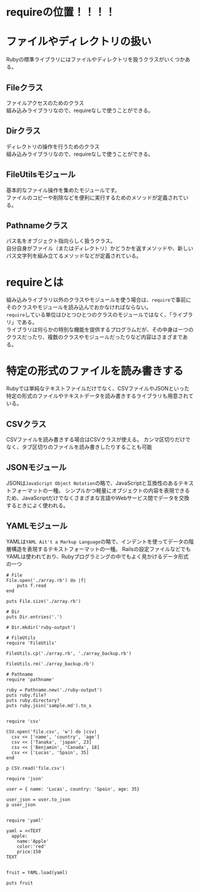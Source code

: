 # requireの位置！！！！

# ファイルやディレクトリの扱い
Rubyの標準ライブラリにはファイルやディレクトリを扱うクラスがいくつかある。

## Fileクラス
ファイルアクセスのためのクラス<br>
組み込みライブラリなので、requireなしで使うことができる。

## Dirクラス
ディレクトリの操作を行うためのクラス<br>
組み込みライブラリなので、requireなしで使うことができる。

## FileUtilsモジュール
基本的なファイル操作を集めたモジュールです。<br>
ファイルのコピーや削除などを便利に実行するためのメソッドが定義されている。

## Pathnameクラス
パス名をオブジェクト指向らしく扱うクラス。<br>
自分自身がファイル（またはディレクトリ）かどうかを返すメソッドや、新しいパス文字列を組み立てるメソッドなどが定義されている。

# requireとは
組み込みライブラリ以外のクラスやモジュールを使う場合は、`require`で事前にそのクラスやモジュールを読み込んでおかなければならない。<br>
`require`している単位はひとつひとつのクラスのモジュールではなく、「ライブラリ」である。<br>
ライブラリは何らかの特別な機能を提供するプログラムだが、その中身は一つのクラスだったり、複数のクラスやモジュールだったりなど内容はさまざまである。

# 特定の形式のファイルを読み書きする
Rubyでは単純なテキストファイルだけでなく、CSVファイルやJSONといった特定の形式のファイルやテキストデータを読み書きするライブラリも用意されている。

## CSVクラス
CSVファイルを読み書きする場合はCSVクラスが使える。
カンマ区切りだけでなく、タブ区切りのファイルを読み書きしたりすることも可能

## JSONモジュール
JSONは`JavaScript Object Notation`の略で、JavaScriptと互換性のあるテキストフォーマットの一種。
シンプルかつ軽量にオブジェクトの内容を表現できるため、JavaScriptだけでなくさまざまな言語やWebサービス間でデータを交換するときによく使われる。

## YAMLモジュール
YAMLは`YAML Ait't a Markup Language`の略で、インデントを使ってデータの階層構造を表現するテキストフォーマットの一種。
Railsの設定ファイルなどでもYAMLは使われており、Rubyプログラミングの中でもよく見かけるデータ形式の一つ

```
# File
File.open('./array.rb') do |f|
	puts f.read
end

puts File.size('./array.rb')

# Dir
puts Dir.entries('.')

# Dir.mkdir('ruby-output')

# FileUtils
require 'FileUtils'

FileUtils.cp('./array.rb', './array_backup.rb')

FileUtils.rm('./array_backup.rb')

# Pathname
require 'pathname'

ruby = Pathname.new('./ruby-output')
puts ruby.file?
puts ruby.directory?
puts ruby.join('sample.md').to_s


require 'csv'

CSV.open('file.csv', 'w') do |csv|
  csv << ['name', 'country', 'age']
  csv << ['Tanaka', 'japan', 23]
  csv << ['Benjamin', 'Canada', 18]
  csv << ['Lucas', 'Spain', 35]
end

p CSV.read('file.csv')

require 'json'

user = { name: 'Lucas', country: 'Spain', age: 35}

user_json = user.to_json
p user_json


require 'yaml'

yaml = <<TEXT
  apple:
    name:'Apple'
    color:'red'
    price:150
TEXT


fruit = YAML.load(yaml)

puts fruit
```
